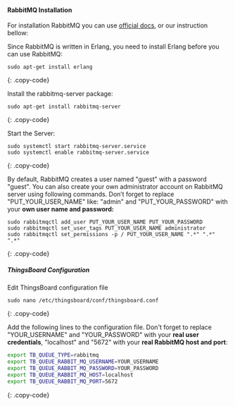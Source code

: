 #### RabbitMQ Installation

For installation RabbitMQ you can use [official docs](https://www.rabbitmq.com/install-debian.html), or our instruction bellow:

Since RabbitMQ is written in Erlang, you need to install Erlang before you can use RabbitMQ:

```text
sudo apt-get install erlang
```
{: .copy-code}

Install the rabbitmq-server package:

```text
sudo apt-get install rabbitmq-server
```
{: .copy-code}

Start the Server:

```text
sudo systemctl start rabbitmq-server.service
sudo systemctl enable rabbitmq-server.service
```
{: .copy-code}

By default, RabbitMQ creates a user named "guest" with a password "guest". 
You can also create your own administrator account on RabbitMQ server using following commands.
Don’t forget to replace "PUT_YOUR_USER_NAME" like: "admin" and "PUT_YOUR_PASSWORD" with your **own user name and password:**

```text
sudo rabbitmqctl add_user PUT_YOUR_USER_NAME PUT_YOUR_PASSWORD 
sudo rabbitmqctl set_user_tags PUT_YOUR_USER_NAME administrator
sudo rabbitmqctl set_permissions -p / PUT_YOUR_USER_NAME ".*" ".*" ".*"
```
{: .copy-code}

##### ThingsBoard Configuration

Edit ThingsBoard configuration file

```text
sudo nano /etc/thingsboard/conf/thingsboard.conf
```
{: .copy-code}

Add the following lines to the configuration file. Don't forget to replace "YOUR_USERNAME" and "YOUR_PASSWORD" with your **real user credentials**, "localhost" and "5672" with your **real RabbitMQ host and port**:

```bash
export TB_QUEUE_TYPE=rabbitmq
export TB_QUEUE_RABBIT_MQ_USERNAME=YOUR_USERNAME
export TB_QUEUE_RABBIT_MQ_PASSWORD=YOUR_PASSWORD
export TB_QUEUE_RABBIT_MQ_HOST=localhost
export TB_QUEUE_RABBIT_MQ_PORT=5672
```
{: .copy-code}